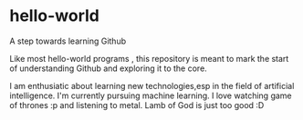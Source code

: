 hello-world
===========

A step towards learning Github


Like most hello-world programs , this repository is meant to mark the start of understanding Github and exploring it to the core.

I am enthusiatic about learning new technologies,esp in the field of artificial intelligence. I'm currently pursuing machine learning.
I love watching game of thrones :p and listening to metal. Lamb of God is just too good :D
